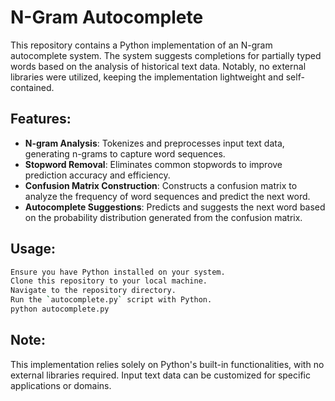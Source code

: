 # N-Gram Autocomplete

This repository contains a Python implementation of an N-gram autocomplete system. The system suggests completions for partially typed words based on the analysis of historical text data. Notably, no external libraries were utilized, keeping the implementation lightweight and self-contained.

## Features:
- **N-gram Analysis**: Tokenizes and preprocesses input text data, generating n-grams to capture word sequences.
- **Stopword Removal**: Eliminates common stopwords to improve prediction accuracy and efficiency.
- **Confusion Matrix Construction**: Constructs a confusion matrix to analyze the frequency of word sequences and predict the next word.
- **Autocomplete Suggestions**: Predicts and suggests the next word based on the probability distribution generated from the confusion matrix.

## Usage:
```bash
Ensure you have Python installed on your system.
Clone this repository to your local machine.
Navigate to the repository directory.
Run the `autocomplete.py` script with Python.
python autocomplete.py
```

## Note:
This implementation relies solely on Python's built-in functionalities, with no external libraries required.
Input text data can be customized for specific applications or domains.
